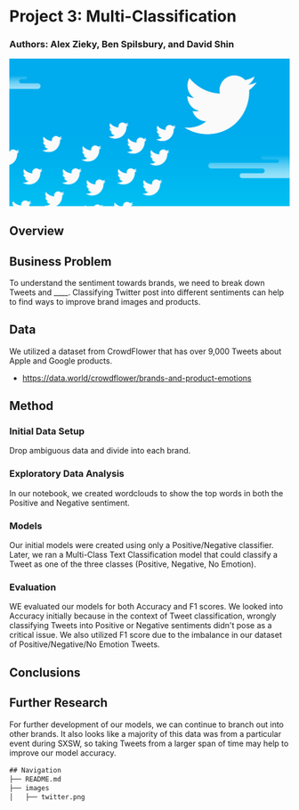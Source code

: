 # Project 3: Multi-Classification
### Authors: Alex Zieky, Ben Spilsbury, and David Shin

![img](./images/twitter.png.png)

## Overview


## Business Problem

To understand the sentiment towards brands, we need to break down Tweets and ____. Classifying Twitter post into different sentiments can help to find ways to improve brand images and products.

## Data

We utilized a dataset from CrowdFlower that has over 9,000 Tweets about Apple and Google products.
*  https://data.world/crowdflower/brands-and-product-emotions

## Method

### Initial Data Setup

Drop ambiguous data and divide into each brand.

### Exploratory Data Analysis

In our notebook, we created wordclouds to show the top words in both the Positive and Negative sentiment.

### Models

Our initial models were created using only a Positive/Negative classifier. Later, we ran a Multi-Class Text Classification model that could classify a Tweet as one of the three classes (Positive, Negative, No Emotion). 

### Evaluation

WE evaluated our models for both Accuracy and F1 scores. We looked into Accuracy initially because in the context of Tweet classification, wrongly classifying Tweets into Positive or Negative sentiments didn't pose as a critical issue. We also utilized F1 score due to the imbalance in our dataset of Positive/Negative/No Emotion Tweets.

## Conclusions

## Further Research

For further development of our models, we can continue to branch out into other brands. It also looks like a majority of this data was from a particular event during SXSW, so taking Tweets from a larger span of time may help to improve our model accuracy. 

```
## Navigation
├── README.md
├── images
│   ├── twitter.png
